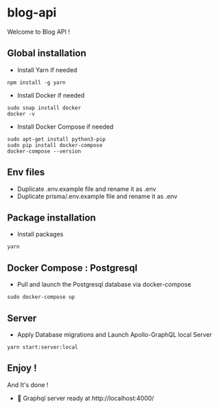 # blog-api

Welcome to Blog API !

## Global installation

-   Install Yarn if needed

```shell script
npm install -g yarn
```

-   Install Docker if needed

```shell script
sudo snap install docker
docker -v
```

-   Install Docker Compose if needed

```shell script
sudo apt-get install python3-pip
sudo pip install docker-compose
docker-compose --version
```

## Env files

-   Duplicate .env.example file and rename it as .env
-   Duplicate prisma/.env.example file and rename it as .env

## Package installation

-   Install packages

```shell script
yarn
```

## Docker Compose : Postgresql

-   Pull and launch the Postgresql database via docker-compose

```shell script
sudo docker-compose up
```

## Server

-   Apply Database migrations and Launch Apollo-GraphQL local Server

```shell script
yarn start:server:local
```

## Enjoy !

And It's done !

-   🚀 Graphql server ready at http://localhost:4000/
